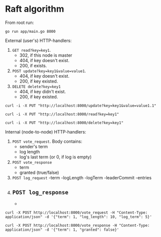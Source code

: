 # Raft algorithm

From root run:
```
go run app/main.go 8000
```

External (user's) HTTP-handlers:
1. `GET read?key=key1`.
    - 302, if this node is master
    - 404, if key doesn't exist.
    - 200, if exists.
2. `POST update?key=key1&value=value1`.
    - 404, if key doesn't exist.
    - 200, if key existed.
3. `DELETE delete?key=key1`
    - 404, if key didn't exist.
    - 200, if key existed.

```
curl -i -X PUT "http://localhost:8000/update?key=key1&value=value1.1"

curl -i -X PUT "http://localhost:8000/read?key=key1"

curl -i -X PUT "http://localhost:8000/delete?key=key1"
```

Internal (node-to-node) HTTP-handlers:
1. `POST vote_request`. Body contains:
    - sender's term
    - log length
    - log's last term (or 0, if log is empty)
2. `POST vote_response`
    - term
    - granted (true/false)
3. `POST log_request`
    -term
    -logLength
    -logTerm
    -leaderCommit
    -entries
4. `POST log_response`
    -
    -

```
curl -X POST http://localhost:8000/vote_request -H "Content-Type: application/json" -d '{"term": 1, "log_length": 10, "log_term": 5}'

curl -X POST http://localhost:8000/vote_response -H "Content-Type: application/json" -d '{"term": 1, "granted": false}'
```
